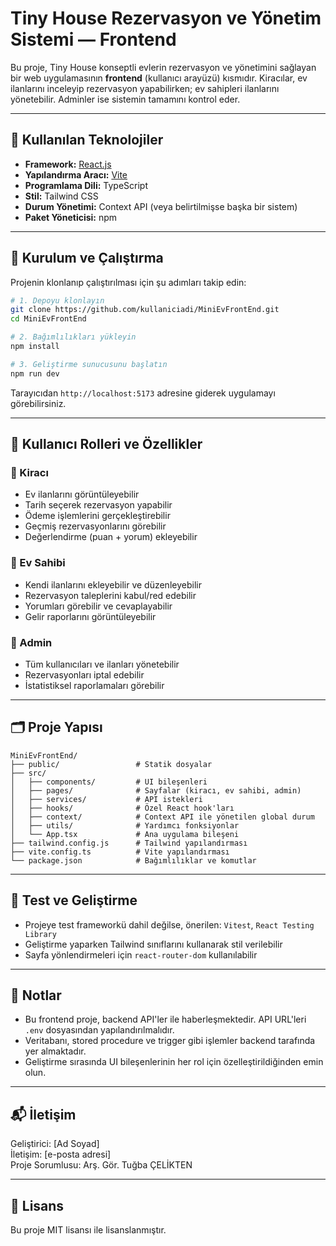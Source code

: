 # Tiny House Rezervasyon ve Yönetim Sistemi — Frontend

Bu proje, Tiny House konseptli evlerin rezervasyon ve yönetimini sağlayan bir web uygulamasının **frontend** (kullanıcı arayüzü) kısmıdır. Kiracılar, ev ilanlarını inceleyip rezervasyon yapabilirken; ev sahipleri ilanlarını yönetebilir. Adminler ise sistemin tamamını kontrol eder.

---

## 🔧 Kullanılan Teknolojiler

- **Framework:** [React.js](https://reactjs.org/)
- **Yapılandırma Aracı:** [Vite](https://vitejs.dev/)
- **Programlama Dili:** TypeScript
- **Stil:** Tailwind CSS
- **Durum Yönetimi:** Context API (veya belirtilmişse başka bir sistem)
- **Paket Yöneticisi:** npm

---

## 🚀 Kurulum ve Çalıştırma

Projenin klonlanıp çalıştırılması için şu adımları takip edin:

```bash
# 1. Depoyu klonlayın
git clone https://github.com/kullaniciadi/MiniEvFrontEnd.git
cd MiniEvFrontEnd

# 2. Bağımlılıkları yükleyin
npm install

# 3. Geliştirme sunucusunu başlatın
npm run dev
```

Tarayıcıdan `http://localhost:5173` adresine giderek uygulamayı görebilirsiniz.

---

## 👥 Kullanıcı Rolleri ve Özellikler

### 🔹 Kiracı
- Ev ilanlarını görüntüleyebilir
- Tarih seçerek rezervasyon yapabilir
- Ödeme işlemlerini gerçekleştirebilir
- Geçmiş rezervasyonlarını görebilir
- Değerlendirme (puan + yorum) ekleyebilir

### 🔹 Ev Sahibi
- Kendi ilanlarını ekleyebilir ve düzenleyebilir
- Rezervasyon taleplerini kabul/red edebilir
- Yorumları görebilir ve cevaplayabilir
- Gelir raporlarını görüntüleyebilir

### 🔹 Admin
- Tüm kullanıcıları ve ilanları yönetebilir
- Rezervasyonları iptal edebilir
- İstatistiksel raporlamaları görebilir

---

## 🗂️ Proje Yapısı

```
MiniEvFrontEnd/
├── public/                 # Statik dosyalar
├── src/
│   ├── components/         # UI bileşenleri
│   ├── pages/              # Sayfalar (kiracı, ev sahibi, admin)
│   ├── services/           # API istekleri
│   ├── hooks/              # Özel React hook'ları
│   ├── context/            # Context API ile yönetilen global durum
│   ├── utils/              # Yardımcı fonksiyonlar
│   └── App.tsx             # Ana uygulama bileşeni
├── tailwind.config.js      # Tailwind yapılandırması
├── vite.config.ts          # Vite yapılandırması
└── package.json            # Bağımlılıklar ve komutlar
```

---

## 🧪 Test ve Geliştirme

- Projeye test frameworkü dahil değilse, önerilen: `Vitest`, `React Testing Library`
- Geliştirme yaparken Tailwind sınıflarını kullanarak stil verilebilir
- Sayfa yönlendirmeleri için `react-router-dom` kullanılabilir

---

## 📄 Notlar

- Bu frontend proje, backend API'ler ile haberleşmektedir. API URL'leri `.env` dosyasından yapılandırılmalıdır.
- Veritabanı, stored procedure ve trigger gibi işlemler backend tarafında yer almaktadır.
- Geliştirme sırasında UI bileşenlerinin her rol için özelleştirildiğinden emin olun.

---

## 📬 İletişim

Geliştirici: [Ad Soyad]  
İletişim: [e-posta adresi]  
Proje Sorumlusu: Arş. Gör. Tuğba ÇELİKTEN  

---

## 📝 Lisans

Bu proje MIT lisansı ile lisanslanmıştır.
